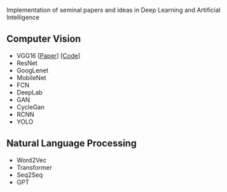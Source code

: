 Implementation of seminal papers and ideas in Deep Learning and Artificial Intelligence 


## Computer Vision
* VGG16  [[Paper](https://arxiv.org/abs/1409.1556)] [[Code](./VGG)]
* ResNet 
* GoogLenet 
* MobileNet 
* FCN 
* DeepLab 
* GAN 
* CycleGan  
* RCNN 
* YOLO 

## Natural Language Processing

* Word2Vec
* Transformer
* Seq2Seq
* GPT 
  
